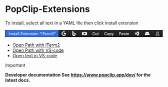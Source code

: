 # PopClip-Extensions

To install, select all text in a YAML file then click install extension

![Installation](img/install.jpg)

* [Open Path with iTerm2](./Open-path-with-iTerm2.yaml)
* [Open Path with VS-code](./Open-path-with-VS-Code.yaml)
* [Open text in VS-code](./Open-text-in-VS-code.yaml)

> [!IMPORTANT]
> **Developer documentation See <https://www.popclip.app/dev/> for the latest docs.**